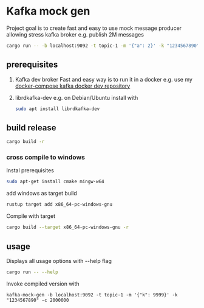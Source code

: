 # Kafka mock gen

Project goal is to create fast and easy to use
mock message producer allowing stress kafka broker
e.g. publish 2M messages

```bash
cargo run -- -b localhost:9092 -t topic-1 -m '{"a": 2}' -k "1234567890" -c 2000000
```

## prerequisites

1. Kafka dev broker
   Fast and easy way is to run it in a docker e.g. use my
   [docker-compose kafka docker dev repository](https://github.com/tomaszkubacki/kafka_docker_dev)

2. librdkafka-dev
   e.g. on Debian/Ubuntu install with

   ```bash
   sudo apt install librdkafka-dev
   ```

## build release

```bash
cargo build -r
```

### cross compile to windows

Instal prerequisites

```bash
sudo apt-get install cmake mingw-w64
```

add windows as target build

```bash
rustup target add x86_64-pc-windows-gnu
```

Compile with target

```bash
cargo build --target x86_64-pc-windows-gnu -r
```

## usage

Displays all usage options with --help flag

```bash
cargo run -- --help
```

Invoke compiled version with

```shell
kafka-mock-gen -b localhost:9092 -t topic-1 -m '{"k": 9999}' -k "1234567890" -c 2000000
```
